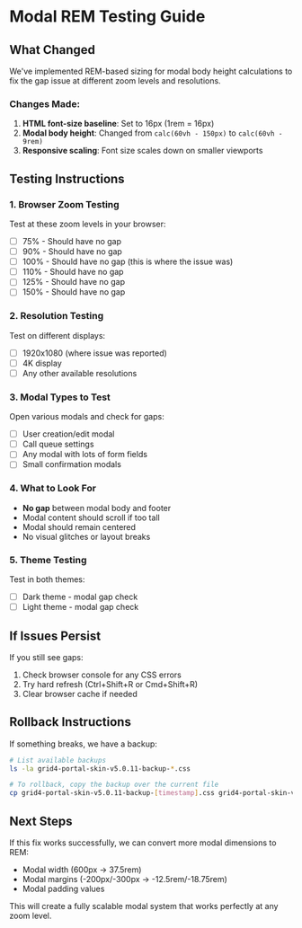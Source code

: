 # Modal REM Testing Guide

## What Changed
We've implemented REM-based sizing for modal body height calculations to fix the gap issue at different zoom levels and resolutions.

### Changes Made:
1. **HTML font-size baseline**: Set to 16px (1rem = 16px)
2. **Modal body height**: Changed from `calc(60vh - 150px)` to `calc(60vh - 9rem)`
3. **Responsive scaling**: Font size scales down on smaller viewports

## Testing Instructions

### 1. Browser Zoom Testing
Test at these zoom levels in your browser:
- [ ] 75% - Should have no gap
- [ ] 90% - Should have no gap
- [ ] 100% - Should have no gap (this is where the issue was)
- [ ] 110% - Should have no gap
- [ ] 125% - Should have no gap
- [ ] 150% - Should have no gap

### 2. Resolution Testing
Test on different displays:
- [ ] 1920x1080 (where issue was reported)
- [ ] 4K display
- [ ] Any other available resolutions

### 3. Modal Types to Test
Open various modals and check for gaps:
- [ ] User creation/edit modal
- [ ] Call queue settings
- [ ] Any modal with lots of form fields
- [ ] Small confirmation modals

### 4. What to Look For
- **No gap** between modal body and footer
- Modal content should scroll if too tall
- Modal should remain centered
- No visual glitches or layout breaks

### 5. Theme Testing
Test in both themes:
- [ ] Dark theme - modal gap check
- [ ] Light theme - modal gap check

## If Issues Persist

If you still see gaps:
1. Check browser console for any CSS errors
2. Try hard refresh (Ctrl+Shift+R or Cmd+Shift+R)
3. Clear browser cache if needed

## Rollback Instructions

If something breaks, we have a backup:
```bash
# List available backups
ls -la grid4-portal-skin-v5.0.11-backup-*.css

# To rollback, copy the backup over the current file
cp grid4-portal-skin-v5.0.11-backup-[timestamp].css grid4-portal-skin-v5.0.11.css
```

## Next Steps

If this fix works successfully, we can convert more modal dimensions to REM:
- Modal width (600px → 37.5rem)
- Modal margins (-200px/-300px → -12.5rem/-18.75rem)
- Modal padding values

This will create a fully scalable modal system that works perfectly at any zoom level.